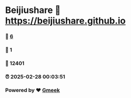 # Beijiushare :link: https://beijiushare.github.io 
### :page_facing_up: [6](https://beijiushare.github.io/tag.html) 
### :speech_balloon: 1 
### :hibiscus: 12401 
### :alarm_clock: 2025-02-28 00:03:51 
### Powered by :heart: [Gmeek](https://github.com/Meekdai/Gmeek)
